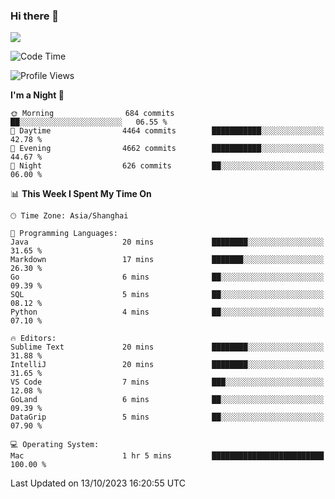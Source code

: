 ### Hi there 👋

<!--
**JJAYCHEN1e/jjaychen1e** is a ✨ _special_ ✨ repository because its `README.md` (this file) appears on your GitHub profile.

Here are some ideas to get you started:

- 🔭 I’m currently working on ...
- 🌱 I’m currently learning ...
- 👯 I’m looking to collaborate on ...
- 🤔 I’m looking for help with ...
- 💬 Ask me about ...
- 📫 How to reach me: ...
- 😄 Pronouns: ...
- ⚡ Fun fact: ...
-->

[![](https://github-readme-stats.vercel.app/api?username=jjaychen1e&show_icons=true)](https://github.com/jjaychen1e/github-readme-stats?count_private=true)

<!--START_SECTION:waka-->
![Code Time](http://img.shields.io/badge/Code%20Time-876%20hrs%207%20mins-blue)

![Profile Views](http://img.shields.io/badge/Profile%20Views-0-blue)

**I'm a Night 🦉** 

```text
🌞 Morning                684 commits         ██░░░░░░░░░░░░░░░░░░░░░░░   06.55 % 
🌆 Daytime                4464 commits        ███████████░░░░░░░░░░░░░░   42.78 % 
🌃 Evening                4662 commits        ███████████░░░░░░░░░░░░░░   44.67 % 
🌙 Night                  626 commits         ██░░░░░░░░░░░░░░░░░░░░░░░   06.00 % 
```


📊 **This Week I Spent My Time On** 

```text
🕑︎ Time Zone: Asia/Shanghai

💬 Programming Languages: 
Java                     20 mins             ████████░░░░░░░░░░░░░░░░░   31.65 % 
Markdown                 17 mins             ███████░░░░░░░░░░░░░░░░░░   26.30 % 
Go                       6 mins              ██░░░░░░░░░░░░░░░░░░░░░░░   09.39 % 
SQL                      5 mins              ██░░░░░░░░░░░░░░░░░░░░░░░   08.12 % 
Python                   4 mins              ██░░░░░░░░░░░░░░░░░░░░░░░   07.10 % 

🔥 Editors: 
Sublime Text             20 mins             ████████░░░░░░░░░░░░░░░░░   31.88 % 
IntelliJ                 20 mins             ████████░░░░░░░░░░░░░░░░░   31.65 % 
VS Code                  7 mins              ███░░░░░░░░░░░░░░░░░░░░░░   12.08 % 
GoLand                   6 mins              ██░░░░░░░░░░░░░░░░░░░░░░░   09.39 % 
DataGrip                 5 mins              ██░░░░░░░░░░░░░░░░░░░░░░░   07.90 % 

💻 Operating System: 
Mac                      1 hr 5 mins         █████████████████████████   100.00 % 
```


 Last Updated on 13/10/2023 16:20:55 UTC
<!--END_SECTION:waka-->
